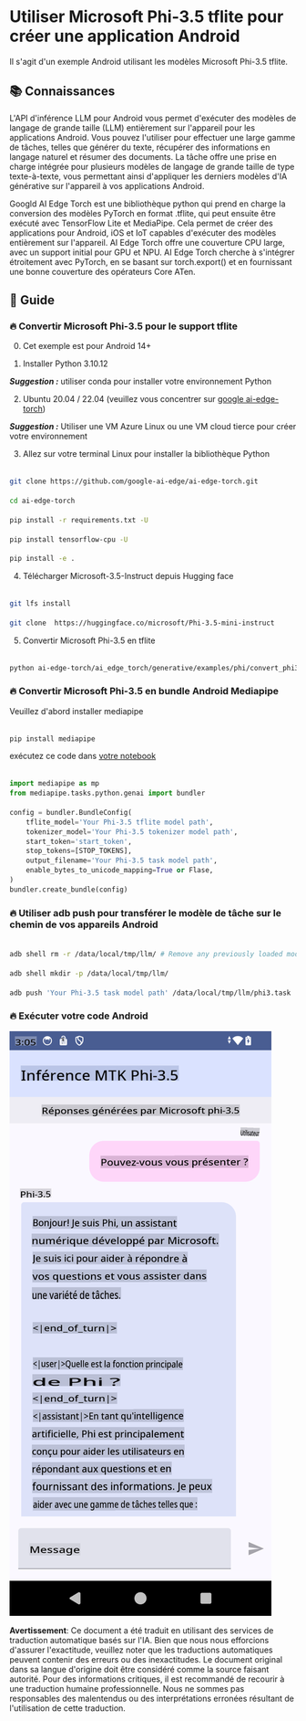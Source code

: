 # **Utiliser Microsoft Phi-3.5 tflite pour créer une application Android**

Il s'agit d'un exemple Android utilisant les modèles Microsoft Phi-3.5 tflite.

## **📚 Connaissances**

L'API d'inférence LLM pour Android vous permet d'exécuter des modèles de langage de grande taille (LLM) entièrement sur l'appareil pour les applications Android. Vous pouvez l'utiliser pour effectuer une large gamme de tâches, telles que générer du texte, récupérer des informations en langage naturel et résumer des documents. La tâche offre une prise en charge intégrée pour plusieurs modèles de langage de grande taille de type texte-à-texte, vous permettant ainsi d'appliquer les derniers modèles d'IA générative sur l'appareil à vos applications Android.

Googld AI Edge Torch est une bibliothèque python qui prend en charge la conversion des modèles PyTorch en format .tflite, qui peut ensuite être exécuté avec TensorFlow Lite et MediaPipe. Cela permet de créer des applications pour Android, iOS et IoT capables d'exécuter des modèles entièrement sur l'appareil. AI Edge Torch offre une couverture CPU large, avec un support initial pour GPU et NPU. AI Edge Torch cherche à s'intégrer étroitement avec PyTorch, en se basant sur torch.export() et en fournissant une bonne couverture des opérateurs Core ATen.


## **🪬 Guide**

### **🔥 Convertir Microsoft Phi-3.5 pour le support tflite**

0. Cet exemple est pour Android 14+

1. Installer Python 3.10.12

***Suggestion :*** utiliser conda pour installer votre environnement Python

2. Ubuntu 20.04 / 22.04 (veuillez vous concentrer sur [google ai-edge-torch](https://github.com/google-ai-edge/ai-edge-torch))

***Suggestion :*** Utiliser une VM Azure Linux ou une VM cloud tierce pour créer votre environnement

3. Allez sur votre terminal Linux pour installer la bibliothèque Python 

```bash

git clone https://github.com/google-ai-edge/ai-edge-torch.git

cd ai-edge-torch

pip install -r requirements.txt -U 

pip install tensorflow-cpu -U

pip install -e .

```

4. Télécharger Microsoft-3.5-Instruct depuis Hugging face

```bash

git lfs install

git clone  https://huggingface.co/microsoft/Phi-3.5-mini-instruct

```

5. Convertir Microsoft Phi-3.5 en tflite

```bash

python ai-edge-torch/ai_edge_torch/generative/examples/phi/convert_phi3_to_tflite.py --checkpoint_path  Your Microsoft Phi-3.5-mini-instruct path --tflite_path Your Microsoft Phi-3.5-mini-instruct tflite path  --prefill_seq_len 1024 --kv_cache_max_len 1280 --quantize True

```


### **🔥 Convertir Microsoft Phi-3.5 en bundle Android Mediapipe**

Veuillez d'abord installer mediapipe

```bash

pip install mediapipe

```

exécutez ce code dans [votre notebook](../../../../../code/09.UpdateSamples/Aug/Android/convert/convert_phi.ipynb)

```python

import mediapipe as mp
from mediapipe.tasks.python.genai import bundler

config = bundler.BundleConfig(
    tflite_model='Your Phi-3.5 tflite model path',
    tokenizer_model='Your Phi-3.5 tokenizer model path',
    start_token='start_token',
    stop_tokens=[STOP_TOKENS],
    output_filename='Your Phi-3.5 task model path',
    enable_bytes_to_unicode_mapping=True or Flase,
)
bundler.create_bundle(config)

```


### **🔥 Utiliser adb push pour transférer le modèle de tâche sur le chemin de vos appareils Android**

```bash

adb shell rm -r /data/local/tmp/llm/ # Remove any previously loaded models

adb shell mkdir -p /data/local/tmp/llm/

adb push 'Your Phi-3.5 task model path' /data/local/tmp/llm/phi3.task

```

### **🔥 Exécuter votre code Android**

![demo](../../../../../translated_images/demo.620206294c6ef79a3f58a68f49009133a02846e3fd107430a6b92d3af870a7b8.fr.png)

**Avertissement**:
Ce document a été traduit en utilisant des services de traduction automatique basés sur l'IA. Bien que nous nous efforcions d'assurer l'exactitude, veuillez noter que les traductions automatiques peuvent contenir des erreurs ou des inexactitudes. Le document original dans sa langue d'origine doit être considéré comme la source faisant autorité. Pour des informations critiques, il est recommandé de recourir à une traduction humaine professionnelle. Nous ne sommes pas responsables des malentendus ou des interprétations erronées résultant de l'utilisation de cette traduction.